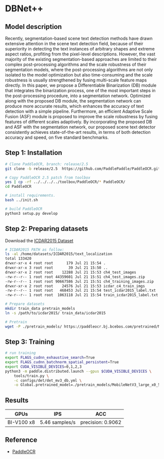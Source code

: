 # DBNet++

## Model description

Recently, segmentation-based scene text detection methods have drawn extensive attention in the scene text detection field, because of their superiority in detecting the text instances of arbitrary shapes and extreme aspect ratios, profiting from the pixel-level descriptions. However, the vast majority of the existing segmentation-based approaches are limited to their complex post-processing algorithms and the scale robustness of their segmentation models, where the post-processing algorithms are not only isolated to the model optimization but also time-consuming and the scale robustness is usually strengthened by fusing multi-scale feature maps directly. In this paper, we propose a Differentiable Binarization (DB) module that integrates the binarization process, one of the most important steps in the post-processing procedure, into a segmentation network. Optimized along with the proposed DB module, the segmentation network can produce more accurate results, which enhances the accuracy of text detection with a simple pipeline. Furthermore, an efficient Adaptive Scale Fusion (ASF) module is proposed to improve the scale robustness by fusing features of different scales adaptively. By incorporating the proposed DB and ASF with the segmentation network, our proposed scene text detector consistently achieves state-of-the-art results, in terms of both detection accuracy and speed, on five standard benchmarks.

## Step 1: Installation

```bash
# Clone PaddleOCR, branch: release/2.5
git clone -b release/2.5  https://github.com/PaddlePaddle/PaddleOCR.git

# Copy PaddleOCR 2.5 patch from toolbox
yes | cp -rf ../../../../toolbox/PaddleOCR/* PaddleOCR/
cd PaddleOCR

# install requirements.
bash ../init.sh

# build PaddleOCR
python3 setup.py develop
```

## Step 2: Preparing datasets

Download the [ICDAR2015 Dataset](https://deepai.org/dataset/icdar-2015)

```bash
# ICDAR2015 PATH as follow:
ls -al /home/datasets/ICDAR2015/text_localization
total 133420
drwxr-xr-x 4 root root      179 Jul 21 15:54 .
drwxr-xr-x 3 root root       39 Jul 21 15:50 ..
drwxr-xr-x 2 root root    12288 Jul 21 15:53 ch4_test_images
-rw-r--r-- 1 root root 44359601 Jul 21 15:51 ch4_test_images.zip
-rw-r--r-- 1 root root 90667586 Jul 21 15:51 ch4_training_images.zip
drwxr-xr-x 2 root root    24576 Jul 21 15:53 icdar_c4_train_imgs
-rw-r--r-- 1 root root   468453 Jul 21 15:54 test_icdar2015_label.txt
-rw-r--r-- 1 root root  1063118 Jul 21 15:54 train_icdar2015_label.txt

# Prepare datasets
mkdir train_data pretrain_models
ln -s /path/to/icdar2015/ train_data/icdar2015

# Pretrain
wget -P ./pretrain_models/ https://paddleocr.bj.bcebos.com/pretrained/MobileNetV3_large_x0_5_pretrained.pdparams
```

## Step 3: Training

```bash
# run training
export FLAGS_cudnn_exhaustive_search=True
export FLAGS_cudnn_batchnorm_spatial_persistent=True
export CUDA_VISIBLE_DEVICES=0,1,2,3
python3 -m paddle.distributed.launch --gpus $CUDA_VISIBLE_DEVICES \
    tools/train.py \
    -c configs/det/det_mv3_db.yml \
    -o Global.pretrained_model=./pretrain_models/MobileNetV3_large_x0_5_pretrained
```

## Results


| GPUs       | IPS            | ACC               |
| ------------ | ---------------- | ------------------- |
| BI-V100 x8 | 5.46 samples/s | precision: 0.9062 |

## Reference

- [PaddleOCR](https://github.com/PaddlePaddle/PaddleOCR.git)
